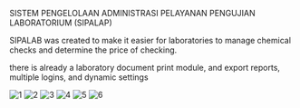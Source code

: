 SISTEM PENGELOLAAN ADMINISTRASI PELAYANAN PENGUJIAN LABORATORIUM (SIPALAP)

SIPALAB was created to make it easier for laboratories to manage chemical checks and determine the price of checking.

there is already a laboratory document print module, and export reports, multiple logins, and dynamic settings

![1](https://user-images.githubusercontent.com/82435592/144205926-2a1b4dc4-e9c5-4192-91bb-d39e3994dc7b.PNG)
![2](https://user-images.githubusercontent.com/82435592/144205935-17aca392-064e-49ef-a528-465699c9e6ff.PNG)
![3](https://user-images.githubusercontent.com/82435592/144205939-6c62f895-9d59-406d-9cd0-60704dce6468.PNG)
![4](https://user-images.githubusercontent.com/82435592/144205941-9b59e0dd-5d89-4de2-9c04-b4a5869864f7.PNG)
![5](https://user-images.githubusercontent.com/82435592/144205947-b48523dd-efb9-4fe4-a72e-db5d16f421a6.PNG)
![6](https://user-images.githubusercontent.com/82435592/144205950-7563432f-a7bf-48da-a16e-441c40c53ac1.PNG)
